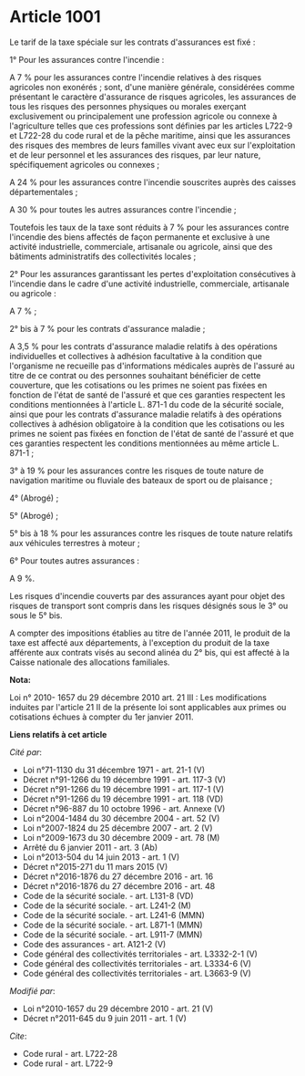 # Article 1001

Le tarif de la taxe spéciale sur les contrats d'assurances est fixé : 

1° Pour les assurances contre l'incendie : 

A 7 % pour les assurances contre l'incendie relatives à des risques agricoles non exonérés ; sont, d'une manière générale,
considérées comme présentant le caractère d'assurance de risques agricoles, les assurances de tous les risques des personnes
physiques ou morales exerçant exclusivement ou principalement une profession agricole ou connexe à l'agriculture telles que
ces professions sont définies par les articles L722-9 et L722-28 du code rural et de la pêche maritime, ainsi que les
assurances des risques des membres de leurs familles vivant avec eux sur l'exploitation et de leur personnel et les
assurances des risques, par leur nature, spécifiquement agricoles ou connexes ; 

A 24 % pour les assurances contre l'incendie souscrites auprès des caisses départementales ; 

A 30 % pour toutes les autres assurances contre l'incendie ; 

Toutefois les taux de la taxe sont réduits à 7 % pour les assurances contre l'incendie des biens affectés de façon permanente
et exclusive à une activité industrielle, commerciale, artisanale ou agricole, ainsi que des bâtiments administratifs des
collectivités locales ; 

2° Pour les assurances garantissant les pertes d'exploitation consécutives à l'incendie dans le cadre d'une activité
industrielle, commerciale, artisanale ou agricole : 

A 7 % ; 

2° bis à 7 % pour les contrats d'assurance maladie ; 

A 3,5 % pour les contrats d'assurance maladie relatifs à des opérations individuelles et collectives à adhésion facultative à
la condition que l'organisme ne recueille pas d'informations médicales auprès de l'assuré au titre de ce contrat ou des
personnes souhaitant bénéficier de cette couverture, que les cotisations ou les primes ne soient pas fixées en fonction de
l'état de santé de l'assuré et que ces garanties respectent les conditions mentionnées à l'article L. 871-1 du code de la
sécurité sociale, ainsi que pour les contrats d'assurance maladie relatifs à des opérations collectives à adhésion
obligatoire à la condition que les cotisations ou les primes ne soient pas fixées en fonction de l'état de santé de l'assuré
et que ces garanties respectent les conditions mentionnées au même article L. 871-1 ; 

3° à 19 % pour les assurances contre les risques de toute nature de navigation maritime ou fluviale des bateaux de sport ou
de plaisance ; 

4° (Abrogé) ; 

5° (Abrogé) ; 

5° bis à 18 % pour les assurances contre les risques de toute nature relatifs aux véhicules terrestres à moteur ; 

6° Pour toutes autres assurances : 

A 9 %. 

Les risques d'incendie couverts par des assurances ayant pour objet des risques de transport sont compris dans les risques
désignés sous le 3° ou sous le 5° bis.

A compter des impositions établies au titre de l'année 2011, le produit de la taxe est affecté aux départements, à
l'exception du produit de la taxe afférente aux contrats visés au second alinéa du 2° bis, qui est affecté à la Caisse
nationale des allocations familiales.

**Nota:**

Loi n° 2010- 1657 du 29 décembre 2010 art. 21 III : Les modifications induites par l'article 21 II de la présente loi sont
applicables aux primes ou cotisations échues à compter du 1er janvier 2011.

**Liens relatifs à cet article**

_Cité par_:

  - Loi n°71-1130 du 31 décembre 1971 - art. 21-1 (V)
  - Décret n°91-1266 du 19 décembre 1991 - art. 117-3 (V)
  - Décret n°91-1266 du 19 décembre 1991 - art. 117-1 (V)
  - Décret n°91-1266 du 19 décembre 1991 - art. 118 (VD)
  - Décret n°96-887 du 10 octobre 1996 - art. Annexe (V)
  - Loi n°2004-1484 du 30 décembre 2004 - art. 52 (V)
  - Loi n°2007-1824 du 25 décembre 2007 - art. 2 (V)
  - Loi n°2009-1673 du 30 décembre 2009 - art. 78 (M)
  - Arrêté du 6 janvier 2011 - art. 3 (Ab)
  - Loi n°2013-504 du 14 juin 2013 - art. 1 (V)
  - Décret n°2015-271 du 11 mars 2015 (V)
  - Décret n°2016-1876 du 27 décembre 2016 - art. 16
  - Décret n°2016-1876 du 27 décembre 2016 - art. 48
  - Code de la sécurité sociale. - art. L131-8 (VD)
  - Code de la sécurité sociale. - art. L241-2 (M)
  - Code de la sécurité sociale. - art. L241-6 (MMN)
  - Code de la sécurité sociale. - art. L871-1 (MMN)
  - Code de la sécurité sociale. - art. L911-7 (MMN)
  - Code des assurances - art. A121-2 (V)
  - Code général des collectivités territoriales - art. L3332-2-1 (V)
  - Code général des collectivités territoriales - art. L3334-6 (V)
  - Code général des collectivités territoriales - art. L3663-9 (V)

_Modifié par_:

  - Loi n°2010-1657 du 29 décembre 2010 - art. 21 (V)
  - Décret n°2011-645 du 9 juin 2011 - art. 1 (V)

_Cite_:

  - Code rural - art. L722-28
  - Code rural - art. L722-9
